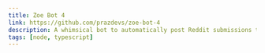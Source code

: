 ```yaml
---
title: Zoe Bot 4
link: https://github.com/prazdevs/zoe-bot-4
description: A whimsical bot to automatically post Reddit submissions to Discord, with moderation features.
tags: [node, typescript]
---
```

